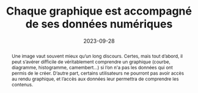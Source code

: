 ---
N: '12'
Rubrique: Contenus
title: Chaque graphique est accompagné de ses données numériques 
detail: Chaque graphique est accompagné de ses données numériques 
abstract: Une image vaut souvent mieux qu’un long discours. Certes, mais tout d’abord, il peut s’avérer difficile de véritablement comprendre un graphique (courbe, diagramme, histogramme, camembert...) si l’on n'a pas les données qui ont permis de le créer. D’autre part, certains utilisateurs ne pourront pas avoir accès au rendu graphique, et l’accès aux données leur permettra de comprendre les contenus.
categories: [" Images et médias"]
agrege: O4012-E009
opquast: '4 012'
indiceebook: '9'
description: "Règle n° 009"
before: "008"
weight: "009"
after: "010"
actif: '1'
layout: rules
date: 2023-09-28
tags: ["Accessibilité", ""]
objectif: ["Permettre ou améliorer la compréhension du graphique.", "Faciliter le partage des données.", "Améliorer l’accessibilité des contenus aux lectrices et lecteurs handicapées. ", "Améliorer la prise en compte des contenus par les moteurs de recherche et outils d’indexation."]
Meo: ["Pour chaque graphique représentant des données numériques (courbe, diagramme, histogramme, camembert...):
<ul>
<li>Afficher de manière structurée, dans le contexte immédiat du graphique, toutes les données numériques qu’il représente, par exemple sous forme de tableau de données.</li>
<li>Ou fournir dans le contexte immédiat du graphique un lien vers un contenu du même type.
</li>
</ul>
"]
Controle: ["Vérifier la présence, pour chaque graphique, d’un contenu structuré indiquant toutes les données numériques qu'il représente, ou d’un lien vers une page fournissant celles-ci."]
epubcheck: 
ace: 
humancheck: true
Source: ["Opquast"]
Referentiel: [""]
Steps: ["Conception", "Editorial"]
---